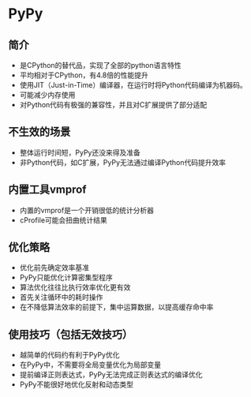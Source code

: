 # PyPy

## 简介

* 是CPython的替代品，实现了全部的python语言特性
* 平均相对于CPython，有4.8倍的性能提升
* 使用JIT（Just-in-Time）编译器，在运行时将Python代码编译为机器码。
* 可能减少内存使用
* 对Python代码有极强的兼容性，并且对C扩展提供了部分适配

## 不生效的场景

* 整体运行时间短，PyPy还没来得及准备
* 非Python代码，如C扩展，PyPy无法通过编译Python代码提升效率

## 内置工具vmprof

* 内置的vmprof是一个开销很低的统计分析器
* cProfile可能会扭曲统计结果

## 优化策略

* 优化前先确定效率基准
* PyPy只能优化计算密集型程序
* 算法优化往往比执行效率优化更有效
* 首先关注循环中的耗时操作 
* 在不降低算法效率的前提下，集中运算数据，以提高缓存命中率

## 使用技巧（包括无效技巧）

* 越简单的代码约有利于PyPy优化
* 在PyPy中，不需要将全局变量优化为局部变量
* 提前编译正则表达式，PyPy无法完成正则表达式的编译优化
* PyPy不能很好地优化反射和动态类型
